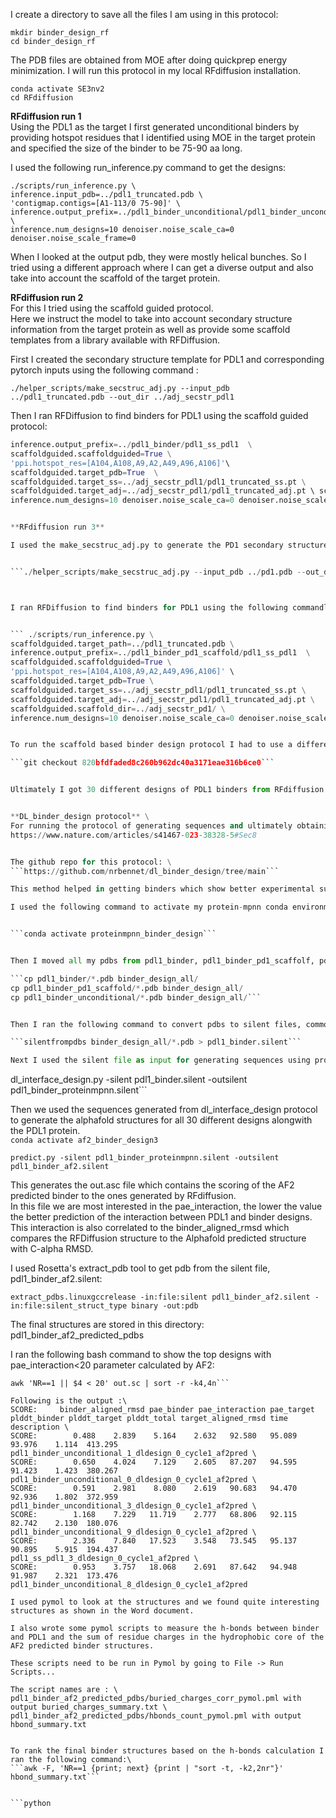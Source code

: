 I create a directory to save all the files I am using in this protocol:

```
mkdir binder_design_rf
cd binder_design_rf
```
The PDB files are obtained from MOE after doing quickprep energy minimization.
I will run this protocol in my local RFdiffusion installation. 
```
conda activate SE3nv2
cd RFdiffusion
```

**RFdiffusion run 1** \
Using the PDL1 as the target I first generated unconditional binders by providing hotspot residues that I identified using MOE in the target protein and specified the size of the binder to be 75-90 aa long.

I used the following run_inference.py command to get the designs:

```
./scripts/run_inference.py \
inference.input_pdb=../pdl1_truncated.pdb \
'contigmap.contigs=[A1-113/0 75-90]' \
inference.output_prefix=../pdl1_binder_unconditional/pdl1_binder_unconditional \
inference.num_designs=10 denoiser.noise_scale_ca=0 denoiser.noise_scale_frame=0
```

When I looked at the output pdb, they were mostly helical bunches. So I tried using a different approach where I can get a diverse output and also take into account the scaffold of the target protein.

**RFdiffusion run 2** \
For this I tried using the scaffold guided protocol. \
Here we instruct the model to take into account secondary structure information from the target protein as well as provide some scaffold templates from a library available with RFDiffusion.

First I created the secondary structure template for PDL1 and corresponding pytorch inputs using the following command :

``` ./helper_scripts/make_secstruc_adj.py --input_pdb ../pdl1_truncated.pdb --out_dir ../adj_secstr_pdl1  ```


Then I ran RFDiffusion to find binders for PDL1 using the scaffold guided protocol:

```./scripts/run_inference.py scaffoldguided.target_path=../pdl1_truncated.pdb \
inference.output_prefix=../pdl1_binder/pdl1_ss_pdl1  \
scaffoldguided.scaffoldguided=True \
'ppi.hotspot_res=[A104,A108,A9,A2,A49,A96,A106]'\
scaffoldguided.target_pdb=True  \
scaffoldguided.target_ss=../adj_secstr_pdl1/pdl1_truncated_ss.pt \
scaffoldguided.target_adj=../adj_secstr_pdl1/pdl1_truncated_adj.pt \ scaffoldguided.scaffold_dir=./ppi_scaffolds/ \
inference.num_designs=10 denoiser.noise_scale_ca=0 denoiser.noise_scale_frame=0```


**RFdiffusion run 3**

I used the make_secstruc_adj.py to generate the PD1 secondary structure from the PDB:3BIK and pytorch inputs to see if the binders can be designed with this specific binder as a scaffold. Following is the command I used:


```./helper_scripts/make_secstruc_adj.py --input_pdb ../pd1.pdb --out_dir ../adj_secstr_pd1```



I ran RFDiffusion to find binders for PDL1 using the following commandline: 


``` ./scripts/run_inference.py \
scaffoldguided.target_path=../pdl1_truncated.pdb \
inference.output_prefix=../pdl1_binder_pd1_scaffold/pdl1_ss_pdl1  \
scaffoldguided.scaffoldguided=True \
'ppi.hotspot_res=[A104,A108,A9,A2,A49,A96,A106]' \
scaffoldguided.target_pdb=True \
scaffoldguided.target_ss=../adj_secstr_pdl1/pdl1_truncated_ss.pt \
scaffoldguided.target_adj=../adj_secstr_pdl1/pdl1_truncated_adj.pt \
scaffoldguided.scaffold_dir=../adj_secstr_pd1/ \
inference.num_designs=10 denoiser.noise_scale_ca=0 denoiser.noise_scale_frame=0 


To run the scaffold based binder design protocol I had to use a different branch of the RFdiffusion repository:

```git checkout 820bfdfaded8c260b962dc40a3171eae316b6ce0```


Ultimately I got 30 different designs of PDL1 binders from RFdiffusion. But all these structures are in polyglycine sequences. So I need to use Protein MPNN to generate the relevant sequences.


**DL_binder_design protocol** \
For running the protocol of generating sequences and ultimately obtaining AF2 predicted structures from the RFdiffusion binder structures, I followed the protocol from the following paper: 
https://www.nature.com/articles/s41467-023-38328-5#Sec8


The github repo for this protocol: \
```https://github.com/nrbennet/dl_binder_design/tree/main```

This method helped in getting binders which show better experimental success, according to the paper. I wanted to ensure that my designs are relevant and can move forward for screening.

I used the following command to activate my protein-mpnn conda environment: 


```conda activate proteinmpnn_binder_design```


Then I moved all my pdbs from pdl1_binder, pdl1_binder_pd1_scaffolf, pdl1_binder_unconditional in one folder binder_design_all.

```cp pdl1_binder/*.pdb binder_design_all/
cp pdl1_binder_pd1_scaffold/*.pdb binder_design_all/
cp pdl1_binder_unconditional/*.pdb binder_design_all/```


Then I ran the following command to convert pdbs to silent files, common Rosetta file structure:

```silentfrompdbs binder_design_all/*.pdb > pdl1_binder.silent```

Next I used the silent file as input for generating sequences using proteinMPNN followed by  Rosetta structure refinement (FastRelax) on the backbone. 
```
dl_interface_design.py -silent pdl1_binder.silent -outsilent pdl1_binder_proteinmpnn.silent```

Then we used the sequences generated from dl_interface_design protocol to generate the alphafold structures for all 30 different designs alongwith the PDL1 protein.\
```conda activate af2_binder_design3```

```predict.py -silent pdl1_binder_proteinmpnn.silent -outsilent pdl1_binder_af2.silent```

This generates the out.asc file which contains the scoring of the AF2 predicted binder to the ones generated by RFdiffusion.\
In this file we are most interested in the pae_interaction, the lower the value the better prediction of the interaction between PDL1 and binder designs. This interaction is also correlated to the  binder_aligned_rmsd which compares the RFDiffusion structure to the Alphafold predicted structure with C-alpha RMSD.

I used Rosetta's extract_pdb tool to get pdb from the silent file, pdl1_binder_af2.silent:


```extract_pdbs.linuxgccrelease -in:file:silent pdl1_binder_af2.silent -in:file:silent_struct_type binary -out:pdb ```

The final structures are stored in this directory: pdl1_binder_af2_predicted_pdbs

I ran the following bash command to show the top designs with pae_interaction<20 parameter calculated by AF2:

```
awk 'NR==1 || $4 < 20' out.sc | sort -r -k4,4n```

Following is the output :\
SCORE:     binder_aligned_rmsd pae_binder pae_interaction pae_target plddt_binder plddt_target plddt_total target_aligned_rmsd time description \
SCORE:        0.488    2.839    5.164    2.632   92.580   95.089   93.976    1.114  413.295        pdl1_binder_unconditional_1_dldesign_0_cycle1_af2pred \
SCORE:        0.650    4.024    7.129    2.605   87.207   94.595   91.423    1.423  380.267        pdl1_binder_unconditional_0_dldesign_0_cycle1_af2pred \
SCORE:        0.591    2.981    8.080    2.619   90.683   94.470   92.936    1.802  372.959        pdl1_binder_unconditional_3_dldesign_0_cycle1_af2pred \
SCORE:        1.168    7.229   11.719    2.777   68.806   92.115   82.742    2.130  180.076        pdl1_binder_unconditional_9_dldesign_0_cycle1_af2pred \
SCORE:        2.336    7.840   17.523    3.548   73.545   95.137   90.895    5.915  194.437        pdl1_ss_pdl1_3_dldesign_0_cycle1_af2pred \
SCORE:        0.953    3.757   18.068    2.691   87.642   94.948   91.987    2.321  173.476        pdl1_binder_unconditional_8_dldesign_0_cycle1_af2pred 

I used pymol to look at the structures and we found quite interesting structures as shown in the Word document.

I also wrote some pymol scripts to measure the h-bonds between binder and PDL1 and the sum of residue charges in the hydrophobic core of the AF2 predicted binder structures.

These scripts need to be run in Pymol by going to File -> Run Scripts...

The script names are : \
pdl1_binder_af2_predicted_pdbs/buried_charges_corr_pymol.pml with output buried_charges_summary.txt \
pdl1_binder_af2_predicted_pdbs/hbonds_count_pymol.pml with output hbond_summary.txt


To rank the final binder structures based on the h-bonds calculation I ran the following command:\
```awk -F, 'NR==1 {print; next} {print | "sort -t, -k2,2nr"}' hbond_summary.txt```


```python

```
